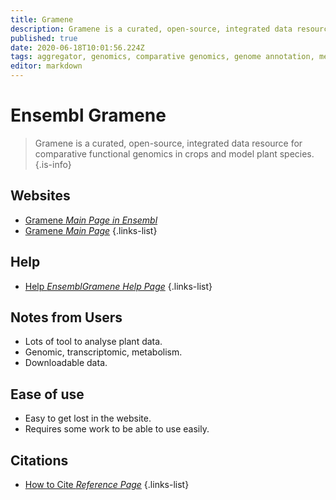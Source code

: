 ```yaml
---
title: Gramene
description: Gramene is a curated, open-source, integrated data resource for comparative functional genomics in crops and model plant species.
published: true
date: 2020-06-18T10:01:56.224Z
tags: aggregator, genomics, comparative genomics, genome annotation, metabolism, plant
editor: markdown
---
```


# Ensembl Gramene

> Gramene is a curated, open-source, integrated data resource for comparative functional genomics in crops and model plant species.
{.is-info}

 

## Websites

- [Gramene *Main Page in Ensembl*](http://ensembl.gramene.org/genome_browser/index.html)
- [Gramene *Main Page*](http://www.gramene.org/)
{.links-list}

## Help
- [Help *EnsemblGramene Help Page*](http://ensembl.gramene.org/info/website/index.html)
{.links-list}

## Notes from Users
- Lots of tool to analyse plant data.
- Genomic, transcriptomic, metabolism. 
- Downloadable data.


## Ease of use
- Easy to get lost in the website.
- Requires some work to  be able to use easily.

## Citations

- [How to Cite *Reference Page*](http://www.gramene.org/cite)
{.links-list}

 